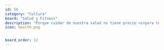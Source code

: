 ```yaml
---
id: 56
category: "Cultura"
board: "Salud y Fitness"
description: "Porque cuidar de nuestra salud no tiene precio <s>para todo lo demás existe <span class=\"hspoiler\">mi bergha ggg</span> mastercar</s>. Vengan a compartir consejos sobre cómo vivir una vida sana y libre de vicios."
icon: health.png


board_order: 12
---
```

